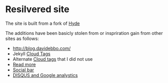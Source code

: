 # Resilvered site

The site is built from a fork of [Hyde](https://github.com/poole/hyde)

The additions have been basicly stolen from or inspriration gain from other sites as follows:

  - http://blog.davidebbo.com/
  - Jekyll [Cloud Tags](http://enrmarc.github.io/tags.html)
  - Alternate [Cloud tags](http://vvv.tobiassjosten.net/jekyll/jekyll-tag-cloud/) that I did not use
  - [Read more](http://blog.omgmog.net/post/adding-support-for-more-tag-to-jekyll-without-plugins/)
  - [Social bar](http://craigmccaskill.com/)
  - [DISQUS and Google analystics](http://joshualande.com/jekyll-github-pages-poole/)